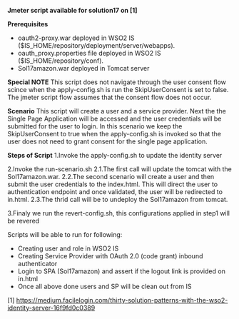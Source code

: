 **Jmeter script available for solution17 on [1]**

**Prerequisites**

- oauth2-proxy.war deployed in WSO2 IS ($IS_HOME/repository/deployment/server/webapps).
- oauth_proxy.properties file deployed in WSO2 IS ($IS_HOME/repository/conf).
- Sol17amazon.war deployed in Tomcat server

**Special NOTE**
This script does not navigate through the user consent flow scince when the apply-config.sh is run the SkipUserConsent is set to false. The jmeter script flow assumes that the consent flow does not occur.

**Scenario**
This script will create a user and a service provider. Next the the Single Page Application will be accessed and the user credentials will be submitted for the user to login. In this scenario we keep the SkipUserConsent to true when the apply-config.sh is invoked so that the user does not need to grant consent for the single page application.

**Steps of Script**
1.Invoke the apply-config.sh to update the identity server

2.Invoke the run-scenario.sh
2.1.The first call will update the tomcat with the Sol17amazon.war.
2.2.The second scenario will create a user and then submit the user credentials to the index.html. This will direct the user to authentication endpoint and once validated, the user will be redirected to in.html. 
2.3.The thrid call will be to undeploy the Sol17amazon from tomcat.

3.Finaly we run the revert-config.sh, this configurations applied in step1 will be revered 

Scripts will be able to run for following:

- Creating user and role in WSO2 IS
- Creating Service Provider with OAuth 2.0 (code grant) inbound authenticator 
- Login to SPA (Sol17amazon) and assert if the logout link is provided on in.html
- Once all above done users and SP will be clean out from IS

[1] https://medium.facilelogin.com/thirty-solution-patterns-with-the-wso2-identity-server-16f9fd0c0389

